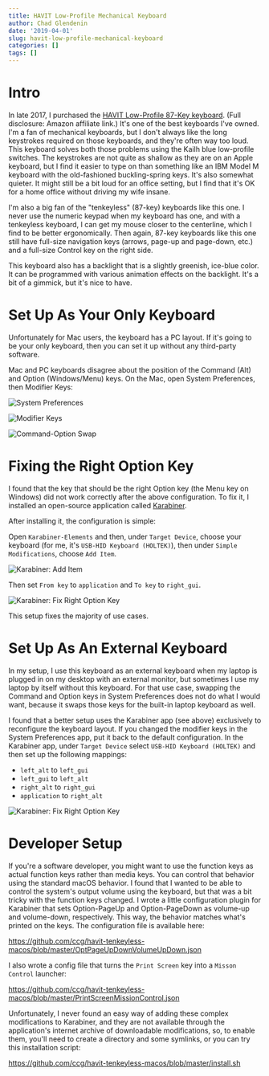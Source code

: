 ```yaml
---
title: HAVIT Low-Profile Mechanical Keyboard
author: Chad Glendenin
date: '2019-04-01'
slug: havit-low-profile-mechanical-keyboard
categories: []
tags: []
---
```


# Intro

In late 2017, I purchased the [HAVIT Low-Profile 87-Key keyboard](https://amzn.to/2IbNMST). (Full disclosure: Amazon affiliate link.) It's one of the best keyboards I've owned. I'm a fan of mechanical keyboards, but I don't always like the long keystrokes required on those keyboards, and they're often way too loud. This keyboard solves both those problems using the Kailh blue low-profile switches. The keystrokes are not quite as shallow as they are on an Apple keyboard, but I find it easier to type on than something like an IBM Model M keyboard with the old-fashioned buckling-spring keys. It's also somewhat quieter. It might still be a bit loud for an office setting, but I find that it's OK for a home office without driving my wife insane.

I'm also a big fan of the "tenkeyless" (87-key) keyboards like this one. I never use the numeric keypad when my keyboard has one, and with a tenkeyless keyboard, I can get my mouse closer to the centerline, which I find to be better ergonomically. Then again, 87-key keyboards like this one still have full-size navigation keys (arrows, page-up and page-down, etc.) and a full-size Control key on the right side.

This keyboard also has a backlight that is a slightly greenish, ice-blue color. It can be programmed with various animation effects on the backlight. It's a bit of a gimmick, but it's nice to have.

# Set Up As Your Only Keyboard

Unfortunately for Mac users, the keyboard has a PC layout. If it's going to be your only keyboard, then you can set it up without any third-party software.

Mac and PC keyboards disagree about the position of the Command (Alt) and Option (Windows/Menu) keys. On the Mac, open System Preferences, then Modifier Keys:

![System Preferences](../../../../img/2019/system-preferences.png)

![Modifier Keys](../../../../img/2019/modifier-keys.png)

![Command-Option Swap](../../../../img/2019/command-option.png)

# Fixing the Right Option Key

I found that the key that should be the right Option key (the Menu key on Windows) did not work correctly after the above configuration. To fix it, I installed an open-source application called [Karabiner](https://pqrs.org/osx/karabiner/).

After installing it, the configuration is simple:

Open `Karabiner-Elements` and then, under `Target Device`, choose your keyboard (for me, it's `USB-HID Keyboard (HOLTEK)`), then under `Simple Modifications`, choose `Add Item`.

![Karabiner: Add Item](../../../../img/2019/karabiner-add-item.png)

Then set `From key` to `application` and `To key` to `right_gui`.

![Karabiner: Fix Right Option Key](../../../../img/2019/right-option.png)

This setup fixes the majority of use cases.

# Set Up As An External Keyboard

In my setup, I use this keyboard as an external keyboard when my laptop is plugged in on my desktop with an external monitor, but sometimes I use my laptop by itself without this keyboard. For that use case, swapping the Command and Option keys in System Preferences does not do what I would want, because it swaps those keys for the built-in laptop keyboard as well.

I found that a better setup uses the Karabiner app (see above) exclusively to reconfigure the keyboard layout. If you changed the modifier keys in the System Preferences app, put it back to the default configuration. In the Karabiner app, under `Target Device` select `USB-HID Keyboard (HOLTEK)` and then set up the following mappings:

* `left_alt` to `left_gui`
* `left_gui` to `left_alt`
* `right_alt` to `right_gui`
* `application` to `right_alt`

![Karabiner: Fix Right Option Key](../../../../img/2019/karabiner-all-modifier-keys.png)

# Developer Setup

If you're a software developer, you might want to use the function keys as actual function keys rather than media keys. You can control that behavior using the standard macOS behavior. I found that I wanted to be able to control the system's output volume using the keyboard, but that was a bit tricky with the function keys changed. I wrote a little configuration plugin for Karabiner that sets Option-PageUp and Option-PageDown as volume-up and volume-down, respectively. This way, the behavior matches what's printed on the keys. The configuration file is available here:

https://github.com/ccg/havit-tenkeyless-macos/blob/master/OptPageUpDownVolumeUpDown.json

I also wrote a config file that turns the `Print Screen` key into a `Misson Control` launcher:

https://github.com/ccg/havit-tenkeyless-macos/blob/master/PrintScreenMissionControl.json

Unfortunately, I never found an easy way of adding these complex modifications to Karabiner, and they are not available through the application's internet archive of downloadable modifications, so, to enable them, you'll need to create a directory and some symlinks, or you can try this installation script:

https://github.com/ccg/havit-tenkeyless-macos/blob/master/install.sh

